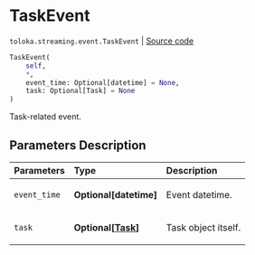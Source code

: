 # TaskEvent
`toloka.streaming.event.TaskEvent` | [Source code](https://github.com/Toloka/toloka-kit/blob/v1.1.4/src/streaming/event.py#L55)

```python
TaskEvent(
    self,
    *,
    event_time: Optional[datetime] = None,
    task: Optional[Task] = None
)
```

Task-related event.

## Parameters Description

| Parameters | Type | Description |
| :----------| :----| :-----------|
`event_time`|**Optional\[datetime\]**|<p>Event datetime.</p>
`task`|**Optional\[[Task](toloka.client.task.Task.md)\]**|<p>Task object itself.</p>
